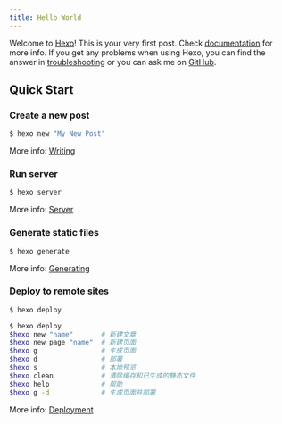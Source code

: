 ```yaml
---
title: Hello World
---
```

Welcome to [Hexo](https://hexo.io/)! This is your very first post. Check [documentation](https://hexo.io/docs/) for more info. If you get any problems when using Hexo, you can find the answer in [troubleshooting](https://hexo.io/docs/troubleshooting.html) or you can ask me on [GitHub](https://github.com/hexojs/hexo/issues).
<!-- more -->
## Quick Start

### Create a new post

``` bash
$ hexo new "My New Post"
```

More info: [Writing](https://hexo.io/docs/writing.html)

### Run server

``` bash
$ hexo server
```

More info: [Server](https://hexo.io/docs/server.html)

### Generate static files

``` bash
$ hexo generate
```

More info: [Generating](https://hexo.io/docs/generating.html)

### Deploy to remote sites

``` bash
$ hexo deploy
```

``` bash
$ hexo deploy
$hexo new "name"       # 新建文章
$hexo new page "name"  # 新建页面
$hexo g                # 生成页面
$hexo d                # 部署
$hexo s                # 本地预览
$hexo clean            # 清除缓存和已生成的静态文件
$hexo help             # 帮助
$hexo g -d             # 生成页面并部署
```

More info: [Deployment](https://hexo.io/docs/one-command-deployment.html)
